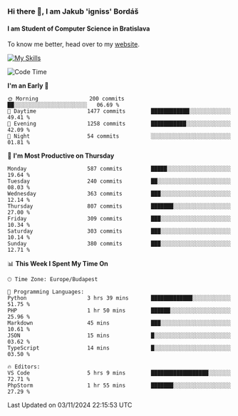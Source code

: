 ### Hi there 👋, I am Jakub 'igniss' Bordáš

#### I am Student of Computer Science in Bratislava
To know me better, head over to my [website](https://bordas.sk).

[![My Skills](https://skillicons.dev/icons?i=js,html,css,figma,svelte,java,kotlin,python,postgresql,typescript,nest,nodejs)](https://bordas.sk)


<!--START_SECTION:waka-->
![Code Time](http://img.shields.io/badge/Code%20Time-1%2C559%20hrs%209%20mins-blue)

**I'm an Early 🐤** 

```text
🌞 Morning                200 commits         ██░░░░░░░░░░░░░░░░░░░░░░░   06.69 % 
🌆 Daytime                1477 commits        ████████████░░░░░░░░░░░░░   49.41 % 
🌃 Evening                1258 commits        ███████████░░░░░░░░░░░░░░   42.09 % 
🌙 Night                  54 commits          ░░░░░░░░░░░░░░░░░░░░░░░░░   01.81 % 
```
📅 **I'm Most Productive on Thursday** 

```text
Monday                   587 commits         █████░░░░░░░░░░░░░░░░░░░░   19.64 % 
Tuesday                  240 commits         ██░░░░░░░░░░░░░░░░░░░░░░░   08.03 % 
Wednesday                363 commits         ███░░░░░░░░░░░░░░░░░░░░░░   12.14 % 
Thursday                 807 commits         ███████░░░░░░░░░░░░░░░░░░   27.00 % 
Friday                   309 commits         ███░░░░░░░░░░░░░░░░░░░░░░   10.34 % 
Saturday                 303 commits         ███░░░░░░░░░░░░░░░░░░░░░░   10.14 % 
Sunday                   380 commits         ███░░░░░░░░░░░░░░░░░░░░░░   12.71 % 
```


📊 **This Week I Spent My Time On** 

```text
🕑︎ Time Zone: Europe/Budapest

💬 Programming Languages: 
Python                   3 hrs 39 mins       █████████████░░░░░░░░░░░░   51.75 % 
PHP                      1 hr 50 mins        ██████░░░░░░░░░░░░░░░░░░░   25.96 % 
Markdown                 45 mins             ███░░░░░░░░░░░░░░░░░░░░░░   10.61 % 
JSON                     15 mins             █░░░░░░░░░░░░░░░░░░░░░░░░   03.62 % 
TypeScript               14 mins             █░░░░░░░░░░░░░░░░░░░░░░░░   03.50 % 

🔥 Editors: 
VS Code                  5 hrs 9 mins        ██████████████████░░░░░░░   72.71 % 
PhpStorm                 1 hr 55 mins        ███████░░░░░░░░░░░░░░░░░░   27.29 % 
```


 Last Updated on 03/11/2024 22:15:53 UTC
<!--END_SECTION:waka-->
